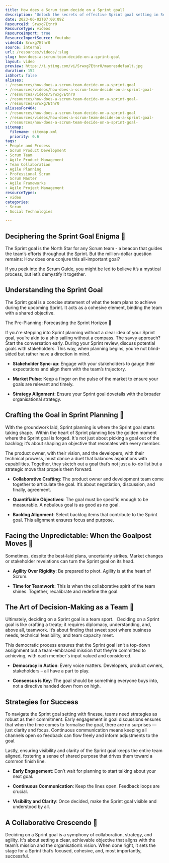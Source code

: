 ```yaml
---
title: How does a Scrum team decide on a Sprint goal?
description: "Unlock the secrets of effective Sprint goal setting in Scrum! Join Martin as he clarifies myths and enhances team collaboration for impactful planning. \U0001F3AF"
date: 2023-06-02T07:00:09Z
ResourceId: Srwxg7Etnr0
ResourceType: videos
ResourceImport: true
ResourceImportSource: Youtube
videoId: Srwxg7Etnr0
source: internal
url: /resources/videos/:slug
slug: how-does-a-scrum-team-decide-on-a-sprint-goal
layout: video
preview: https://i.ytimg.com/vi/Srwxg7Etnr0/maxresdefault.jpg
duration: 152
isShort: false
aliases:
- /resources/how-does-a-scrum-team-decide-on-a-sprint-goal
- /resources/videos/how-does-a-scrum-team-decide-on-a-sprint-goal-
- /resources/videos/Srwxg7Etnr0
- /resources/how-does-a-scrum-team-decide-on-a-sprint-goal-
- /resources/Srwxg7Etnr0
aliasesFor404:
- /resources/how-does-a-scrum-team-decide-on-a-sprint-goal
- /resources/videos/how-does-a-scrum-team-decide-on-a-sprint-goal-
- /resources/how-does-a-scrum-team-decide-on-a-sprint-goal-
sitemap:
  filename: sitemap.xml
  priority: 0.6
tags:
- People and Process
- Scrum Product Development
- Scrum Team
- Agile Product Management
- Team Collaboration
- Agile Planning
- Professional Scrum
- Scrum Master
- Agile Frameworks
- Agile Project Management
resourceTypes:
- video
categories:
- Scrum
- Social Technologies

---
```

## Deciphering the Sprint Goal Enigma **🎯**  

The Sprint goal is the North Star for any Scrum team - a beacon that guides the team’s efforts throughout the Sprint. But the million-dollar question remains: How does one conjure this all-important goal?  

If you peek into the Scrum Guide, you might be led to believe it’s a mystical process, but let’s demystify it together. 

## Understanding the Sprint Goal  

The Sprint goal is a concise statement of what the team plans to achieve during the upcoming Sprint. It acts as a cohesive element, binding the team with a shared objective. 

The Pre-Planning: Forecasting the Sprint Horizon 🌅  

If you're stepping into Sprint planning without a clear idea of your Sprint goal, you’re akin to a ship sailing without a compass. The savvy approach? Start the conversation early. During your Sprint review, discuss potential goals with stakeholders. This way, when planning begins, you're not blind-sided but rather have a direction in mind. 

- **Stakeholder Sync-up**: Engage with your stakeholders to gauge their expectations and align them with the team’s trajectory. 

- **Market Pulse**: Keep a finger on the pulse of the market to ensure your goals are relevant and timely. 

- **Strategy Alignment**: Ensure your Sprint goal dovetails with the broader organisational strategy. 

## Crafting the Goal in Sprint Planning **📝** 

With the groundwork laid, Sprint planning is where the Sprint goal starts taking shape.  Within the heart of Sprint planning lies the golden moment where the Sprint goal is forged. It's not just about picking a goal out of the backlog; it’s about shaping an objective that resonates with every member.  

The product owner, with their vision, and the developers, with their technical prowess, must dance a duet that balances aspirations with capabilities. Together, they sketch out a goal that’s not just a to-do list but a strategic move that propels them forward. 

- **Collaborative Crafting**: The product owner and development team come together to articulate the goal. It’s about negotiation, discussion, and finally, agreement. 

- **Quantifiable Objectives**: The goal must be specific enough to be measurable. A nebulous goal is as good as no goal. 

- **Backlog Alignment**: Select backlog items that contribute to the Sprint goal. This alignment ensures focus and purpose. 

## Facing the Unpredictable: When the Goalpost Moves 🥅  

Sometimes, despite the best-laid plans, uncertainty strikes. Market changes or stakeholder revelations can turn the Sprint goal on its head. 

- **Agility Over Rigidity**: Be prepared to pivot. Agility is at the heart of Scrum. 

- **Time for Teamwork**: This is when the collaborative spirit of the team shines. Together, recalibrate and redefine the goal. 

## The Art of Decision-Making as a Team 🤝  

Ultimately, deciding on a Sprint goal is a team sport.   Deciding on a Sprint goal is like crafting a treaty; it requires diplomacy, understanding, and, above all, teamwork. It’s about finding that sweet spot where business needs, technical feasibility, and team capacity meet.  

This democratic process ensures that the Sprint goal isn’t a top-down assignment but a team-embraced mission that they’re committed to achieving, with each member's input valued and considered. 

- **Democracy in Action**: Every voice matters. Developers, product owners, stakeholders – all have a part to play. 

- **Consensus is Key**: The goal should be something everyone buys into, not a directive handed down from on high. 

## Strategies for Success 

To navigate the Sprint goal setting with finesse, teams need strategies as robust as their commitment. Early engagement in goal discussions ensures that when the time comes to formalise the goal, there are no surprises — just clarity and focus. Continuous communication means keeping all channels open so feedback can flow freely and inform adjustments to the goal.  

Lastly, ensuring visibility and clarity of the Sprint goal keeps the entire team aligned, fostering a sense of shared purpose that drives them toward a common finish line. 

- **Early Engagement**: Don’t wait for planning to start talking about your next goal. 

- **Continuous Communication**: Keep the lines open. Feedback loops are crucial. 

- **Visibility and Clarity**: Once decided, make the Sprint goal visible and understood by all. 

## A Collaborative Crescendo 🚀  

Deciding on a Sprint goal is a symphony of collaboration, strategy, and agility. It's about setting a clear, achievable objective that aligns with the team’s mission and the organisation’s vision. When done right, it sets the stage for a Sprint that’s focused, cohesive, and, most importantly, successful.
